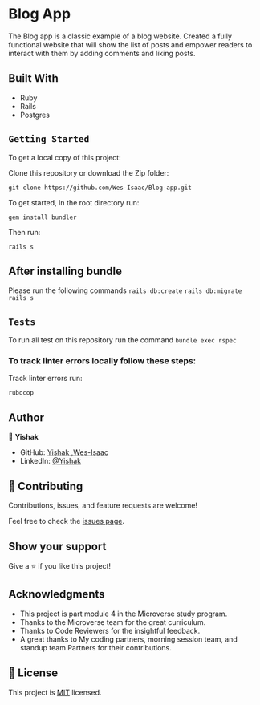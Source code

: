 # Blog App

The Blog app is a classic example of a blog website. Created a fully functional website that will show the list of posts and empower readers to interact with them by adding comments and liking posts.

## Built With
- Ruby
- Rails
- Postgres


## `Getting Started`

To get a local copy of this project:

Clone this repository or download the Zip folder:
```
git clone https://github.com/Wes-Isaac/Blog-app.git
```

To get started, In the root directory run:
```
gem install bundler
```
Then run:
```
rails s
```

## After installing bundle

Please run the following commands `rails db:create` `rails db:migrate` `rails s`


## `Tests`
To run all test on this repository run the command `bundle exec rspec`
### To track linter errors locally follow these steps:  

Track linter errors run:
```
rubocop
```

## Author

👤 **Yishak**

- GitHub: [Yishak ,Wes-Isaac](https://github.com/Wes-Isaac)
- LinkedIn: [@Yishak](https://www.linkedin.com/in/yishak-wesego-b404851a7/)

## 🤝 Contributing

Contributions, issues, and feature requests are welcome!

Feel free to check the [issues page](https://github.com/KDlamini/morse_code_decoder/issues).

## Show your support

Give a ⭐️ if you like this project!

## Acknowledgments

- This project is part module 4 in the Microverse study program.
- Thanks to the Microverse team for the great curriculum.
- Thanks to Code Reviewers for the insightful feedback.
- A great thanks to My coding partners, morning session team, and standup team Partners for their contributions.

## 📝 License

This project is [MIT](./MIT.md) licensed.
